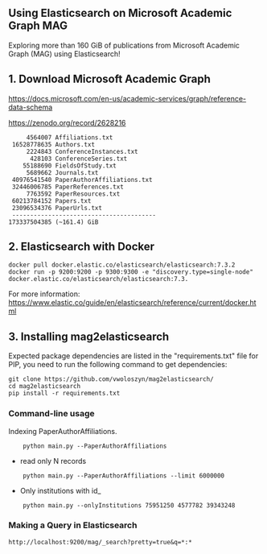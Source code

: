 
## Using Elasticsearch on Microsoft Academic Graph MAG
Exploring more than 160 GiB of publications from Microsoft Academic Graph (MAG) using Elasticsearch!


## 1. Download Microsoft Academic Graph

https://docs.microsoft.com/en-us/academic-services/graph/reference-data-schema

https://zenodo.org/record/2628216

```
     4564007 Affiliations.txt
 16528778635 Authors.txt
     2224843 ConferenceInstances.txt
      428103 ConferenceSeries.txt
    55188690 FieldsOfStudy.txt
     5689662 Journals.txt
 40976541540 PaperAuthorAffiliations.txt
 32446006785 PaperReferences.txt
     7763592 PaperResources.txt
 60213784152 Papers.txt
 23096534376 PaperUrls.txt
 ----------------------------------------
173337504385 (~161.4) GiB
```

## 2. Elasticsearch with Docker
```
docker pull docker.elastic.co/elasticsearch/elasticsearch:7.3.2
docker run -p 9200:9200 -p 9300:9300 -e "discovery.type=single-node" docker.elastic.co/elasticsearch/elasticsearch:7.3.
```

For more information: https://www.elastic.co/guide/en/elasticsearch/reference/current/docker.html

## 3. Installing mag2elasticsearch

Expected package dependencies are listed in the "requirements.txt" file for PIP, you need to run the following command to get dependencies:
```
git clone https://github.com/vwoloszyn/mag2elasticsearch/
cd mag2elasticsearch
pip install -r requirements.txt
```

### Command-line usage
Indexing PaperAuthorAffiliations.
```
    python main.py --PaperAuthorAffiliations
```
- read only N records
```
    python main.py --PaperAuthorAffiliations --limit 6000000
```
- Only institutions with id_
```
    python main.py --onlyInstitutions 75951250 4577782 39343248 
```

### Making a Query in Elasticsearch

```
http://localhost:9200/mag/_search?pretty=true&q=*:*
```
